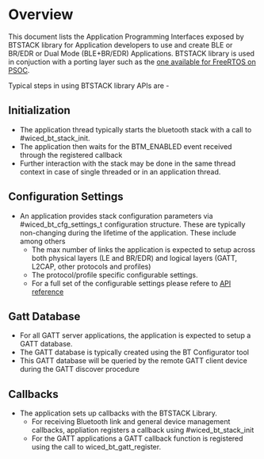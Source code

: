 # Overview

This document lists the Application Programming Interfaces exposed by BTSTACK library for Application developers to use and create BLE or BR/EDR or Dual Mode (BLE+BR/EDR) Applications.
BTSTACK library is used in conjuction with a porting layer such as the [one available for FreeRTOS on PSOC](https://github.com/cypresssemiconductorco/bluetooth-freertos).


Typical steps in using BTSTACK library APIs are -

## Initialization
 - The application thread typically starts the bluetooth stack with a call to #wiced_bt_stack_init.
 - The application then waits for the BTM_ENABLED event received through the registered callback
 - Further interaction with the stack may be done in the same thread context in case of single threaded or in an application thread.

## Configuration Settings
 - An application provides stack configuration parameters via #wiced_bt_cfg_settings_t configuration structure. These are typically non-changing during the lifetime of the application. These include among others
   - The max number of links the application is expected to setup across both physical layers (LE and BR/EDR) and logical layers (GATT, L2CAP, other protocols and profiles)
   - The protocol/profile specific configurable settings.
   - For a full set of the configurable settings please refere to [API reference](https://cypresssemiconductorco.github.io/btstack/api_reference_manual/html/modules.html)

## Gatt Database
 - For all GATT server applications, the application is expected to setup a GATT database.
 - The GATT database is typically created using the BT Configurator tool
 - This GATT database will be queried by the remote GATT client device during the GATT discover procedure

## Callbacks
 - The application sets up callbacks with the BTSTACK Library. 
   - For receiving Bluetooth link and general device management callbacks, appliation registers a callback using #wiced_bt_stack_init 
   - For the GATT applications a GATT callback function is registered using the call to wiced_bt_gatt_register.
